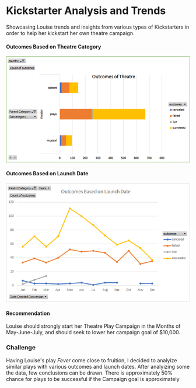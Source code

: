 # Kickstarter Analysis and Trends
Showcasing Louise trends and insights from various types of Kickstarters in order to help her kickstart her own theatre campaign. 

#### Outcomes Based on Theatre Category
![theatre](M.1.Outcomes%20of%20Theatre.png)

#### Outcomes Based on Launch Date
![launch](M.1.Outcomes%20based%20on%20Launch%20Date%20for%20Theatre.png)

#### Recommendation
Louise should strongly start her Theatre Play Campaign in the Months of May-June-July, and should seek to lower her campaign goal of $10,000.

### Challenge

Having Louise's play *Fever* come close to fruition, I decided to analyize similar plays with various outcomes and launch dates. After analyizing some the data, few conclusions can be drawn.
There is approximately 50% chance for plays to be successful if the Campaign goal is approximately





